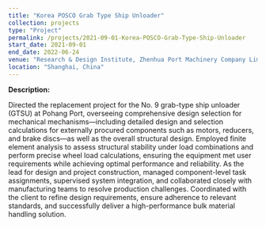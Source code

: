 ```yaml
---
title: "Korea POSCO Grab Type Ship Unloader"
collection: projects
type: "Project"
permalink: /projects/2021-09-01-Korea-POSCO-Grab-Type-Ship-Unloader
start_date: 2021-09-01
end_date: 2022-06-24
venue: "Research & Design Institute, Zhenhua Port Machinery Company Limited"  
location: "Shanghai, China"
---
```


**Description:**  

Directed the replacement project for the No. 9 grab-type ship unloader (GTSU) at Pohang Port, overseeing comprehensive design selection for mechanical mechanisms—including detailed design and selection calculations for externally procured components such as motors, reducers, and brake discs—as well as the overall structural design. Employed finite element analysis to assess structural stability under load combinations and perform precise wheel load calculations, ensuring the equipment met user requirements while achieving optimal performance and reliability. As the lead for design and project construction, managed component-level task assignments, supervised system integration, and collaborated closely with manufacturing teams to resolve production challenges. Coordinated with the client to refine design requirements, ensure adherence to relevant standards, and successfully deliver a high-performance bulk material handling solution.
